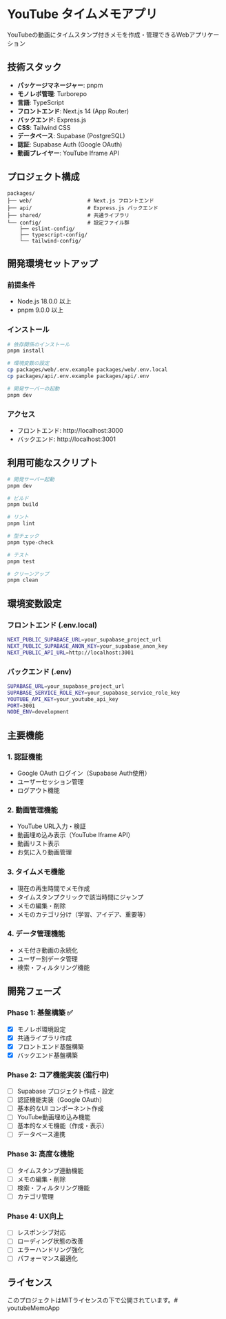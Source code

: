 # YouTube タイムメモアプリ

YouTubeの動画にタイムスタンプ付きメモを作成・管理できるWebアプリケーション

## 技術スタック

- **パッケージマネージャー**: pnpm
- **モノレポ管理**: Turborepo
- **言語**: TypeScript
- **フロントエンド**: Next.js 14 (App Router)
- **バックエンド**: Express.js
- **CSS**: Tailwind CSS
- **データベース**: Supabase (PostgreSQL)
- **認証**: Supabase Auth (Google OAuth)
- **動画プレイヤー**: YouTube Iframe API

## プロジェクト構成

```
packages/
├── web/                  # Next.js フロントエンド
├── api/                  # Express.js バックエンド
├── shared/               # 共通ライブラリ
└── config/               # 設定ファイル群
    ├── eslint-config/
    ├── typescript-config/
    └── tailwind-config/
```

## 開発環境セットアップ

### 前提条件

- Node.js 18.0.0 以上
- pnpm 9.0.0 以上

### インストール

```bash
# 依存関係のインストール
pnpm install

# 環境変数の設定
cp packages/web/.env.example packages/web/.env.local
cp packages/api/.env.example packages/api/.env

# 開発サーバーの起動
pnpm dev
```

### アクセス

- フロントエンド: http://localhost:3000
- バックエンド: http://localhost:3001

## 利用可能なスクリプト

```bash
# 開発サーバー起動
pnpm dev

# ビルド
pnpm build

# リント
pnpm lint

# 型チェック
pnpm type-check

# テスト
pnpm test

# クリーンアップ
pnpm clean
```

## 環境変数設定

### フロントエンド (.env.local)

```bash
NEXT_PUBLIC_SUPABASE_URL=your_supabase_project_url
NEXT_PUBLIC_SUPABASE_ANON_KEY=your_supabase_anon_key
NEXT_PUBLIC_API_URL=http://localhost:3001
```

### バックエンド (.env)

```bash
SUPABASE_URL=your_supabase_project_url
SUPABASE_SERVICE_ROLE_KEY=your_supabase_service_role_key
YOUTUBE_API_KEY=your_youtube_api_key
PORT=3001
NODE_ENV=development
```

## 主要機能

### 1. 認証機能
- Google OAuth ログイン（Supabase Auth使用）
- ユーザーセッション管理
- ログアウト機能

### 2. 動画管理機能
- YouTube URL入力・検証
- 動画埋め込み表示（YouTube Iframe API）
- 動画リスト表示
- お気に入り動画管理

### 3. タイムメモ機能
- 現在の再生時間でメモ作成
- タイムスタンプクリックで該当時間にジャンプ
- メモの編集・削除
- メモのカテゴリ分け（学習、アイデア、重要等）

### 4. データ管理機能
- メモ付き動画の永続化
- ユーザー別データ管理
- 検索・フィルタリング機能

## 開発フェーズ

### Phase 1: 基盤構築 ✅
- [x] モノレポ環境設定
- [x] 共通ライブラリ作成
- [x] フロントエンド基盤構築
- [x] バックエンド基盤構築

### Phase 2: コア機能実装 (進行中)
- [ ] Supabase プロジェクト作成・設定
- [ ] 認証機能実装（Google OAuth）
- [ ] 基本的なUI コンポーネント作成
- [ ] YouTube動画埋め込み機能
- [ ] 基本的なメモ機能（作成・表示）
- [ ] データベース連携

### Phase 3: 高度な機能
- [ ] タイムスタンプ連動機能
- [ ] メモの編集・削除
- [ ] 検索・フィルタリング機能
- [ ] カテゴリ管理

### Phase 4: UX向上
- [ ] レスポンシブ対応
- [ ] ローディング状態の改善
- [ ] エラーハンドリング強化
- [ ] パフォーマンス最適化

## ライセンス

このプロジェクトはMITライセンスの下で公開されています。#   y o u t u b e M e m o A p p  
 